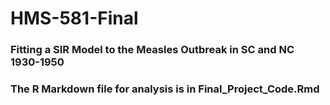 # HMS-581-Final
### Fitting a SIR Model to the Measles Outbreak in SC and NC 1930-1950
### The R Markdown file for analysis is in Final_Project_Code.Rmd
